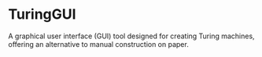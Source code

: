 # TuringGUI
A graphical user interface (GUI) tool designed for creating Turing machines, offering an alternative to manual construction on paper.
